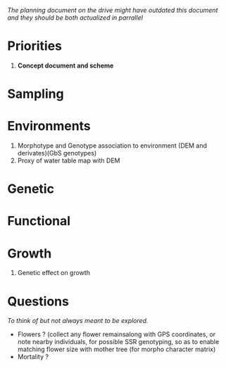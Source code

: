 *The planning document on the drive might have outdated this document and they should be both actualized in parrallel*

# **Priorities**

1. **Concept document and scheme**

# Sampling

# Environments

1. Morphotype and Genotype association to environment (DEM and derivates)(GbS genotypes)
1. Proxy of water table map with DEM

# Genetic

# Functional

# Growth

1. Genetic effect on growth

# Questions

*To think of but not always meant to be explored.*

- Flowers ? (collect any flower remainsalong with GPS coordinates, or note nearby individuals, for possible SSR genotyping, so as to enable matching flower size with mother tree (for morpho character matrix)
- Mortality ?
